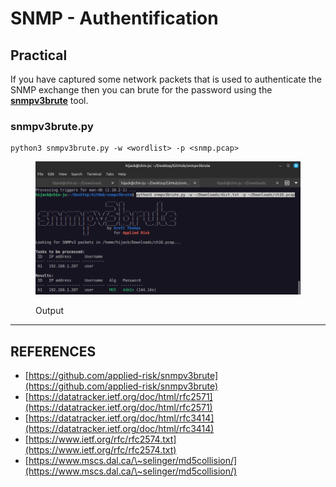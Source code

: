 # SNMP - Authentification

## Practical

If you have captured some network packets that is used to authenticate the SNMP exchange then you can brute for the password using the [**snmpv3brute**](https://github.com/applied-risk/snmpv3brute) tool.

### snmpv3brute.py

```
python3 snmpv3brute.py -w <wordlist> -p <snmp.pcap>
```

<figure><img src="../../.gitbook/assets/image (2) (1) (1) (1) (1).png" alt=""><figcaption><p>Output</p></figcaption></figure>



***

## REFERENCES

* [https://github.com/applied-risk/snmpv3brute](https://github.com/applied-risk/snmpv3brute)
* [https://datatracker.ietf.org/doc/html/rfc2571](https://datatracker.ietf.org/doc/html/rfc2571)
* [https://datatracker.ietf.org/doc/html/rfc3414](https://datatracker.ietf.org/doc/html/rfc3414)
* [https://www.ietf.org/rfc/rfc2574.txt](https://www.ietf.org/rfc/rfc2574.txt)
* [https://www.mscs.dal.ca/\~selinger/md5collision/](https://www.mscs.dal.ca/\~selinger/md5collision/)

